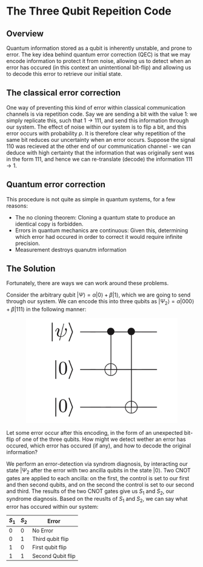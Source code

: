 # The Three Qubit Repeition Code

## Overview

Quantum information stored as a qubit is inherently unstable, and prone to error. The key idea behind quantum error correction (QEC) is that we may encode information to protect it from noise, allowing us to detect when an error has occured (in this context an unintentional bit-flip) and allowing us to decode this error to retrieve our initial state.

## The classical error correction

One way of preventing this kind of error within classical communication channels is via repetition code. Say we are sending a bit with the value $1$: we simply replicate this, such that $1 \to 111$, and send this information through our system. The effect of noise within our system is to flip a bit, and this error occurs with probability $p$. It is therefore clear why repetition of the same bit reduces our uncertainty when an error occurs. Suppose the signal $110$ was recieved at the other end of our communication channel - we can deduce with high certainty that the information that was originally sent was in the form $111$, and hence we can re-translate (decode) the information $111 \to 1$.

## Quantum error correction

This procedure is not quite as simple in quantum systems, for a few reasons:

- The no cloning theorem: Cloning a quantum state to produce an identical copy is forbidden.
- Errors in quantum mechanics are continuous: Given this, determining which error had occured in order to correct it would require infinite precision.
- Measurement destroys quanutm information

## The Solution

Fortunately, there are ways we can work around these problems.

Consider the arbitrary qubit $| \Psi \rangle = \alpha |0 \rangle + \beta |1 \rangle$, which we are going to send through our system. We can encode this into three qubits as $|\Psi_2 \rangle = \alpha |000 \rangle + \beta |111 \rangle$ in the following manner:

<p align="center">
  <img src="isometry.jpeg" alt="Image 1" width="400"/>
</p>
<p align = "center">
</p> 

Let some error occur after this encoding, in the form of an unexpected bit-flip of one of the three qubits. How might we detect wether an error has occured, which error has occured (if any), and how to decode the original information?

We perform an error-detection via syndrom diagnosis, by interacting our state $|\Psi_2$ after the error with two ancilla qubits in the state $|0\rangle$. Two CNOT gates are applied to each ancilla: on the first, the control is set to our first and then second qubits, and on the second the control is set to our second and third. The results of the two CNOT gates give us $S_1$ and $S_2$, our syndrome diagnosis. Based on the reuslts of $S_1$ and $S_2$, we can say what error has occured within our system:

| $S_1$  | $S_2$ | Error |
| ------------- | ------------- | ------------- |
| 0  |  0  | No Error  |
| 0  |  1  | Third qubit flip  |
| 1  |  0  | First qubit flip  |
| 1  |  1  | Second Qubit flip  |
